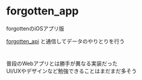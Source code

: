 # forgotten_app
forgottenのiOSアプリ版

[forgotten_api](https://github.com/yugeee/forgotten_api) と通信してデータのやりとりを行う

# 
普段のWebアプリとは勝手が異なる実装だった  
UI/UXやデザインなど勉強できることはまだまだ多そう
